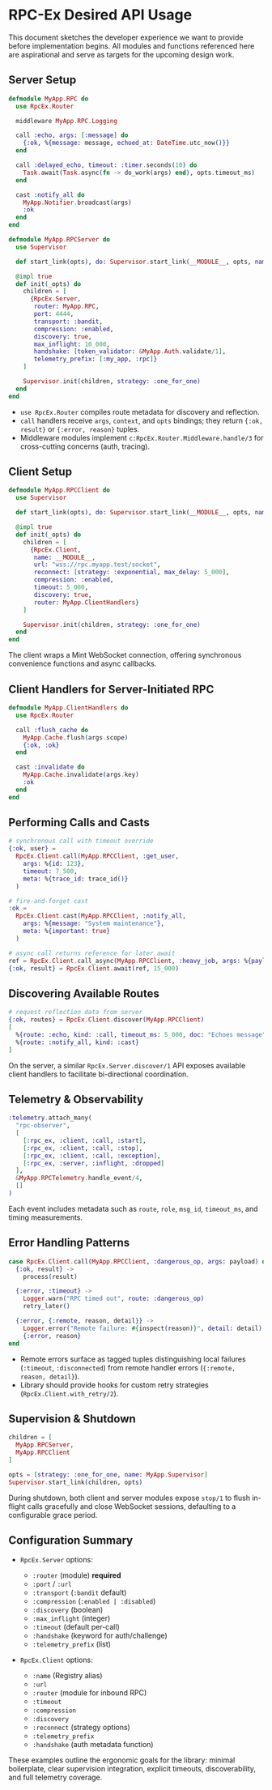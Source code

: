 # RPC-Ex Desired API Usage

This document sketches the developer experience we want to provide before implementation begins. All modules and functions referenced here are aspirational and serve as targets for the upcoming design work.

## Server Setup

```elixir
defmodule MyApp.RPC do
  use RpcEx.Router

  middleware MyApp.RPC.Logging

  call :echo, args: [:message] do
    {:ok, %{message: message, echoed_at: DateTime.utc_now()}}
  end

  call :delayed_echo, timeout: :timer.seconds(10) do
    Task.await(Task.async(fn -> do_work(args) end), opts.timeout_ms)
  end

  cast :notify_all do
    MyApp.Notifier.broadcast(args)
    :ok
  end
end

defmodule MyApp.RPCServer do
  use Supervisor

  def start_link(opts), do: Supervisor.start_link(__MODULE__, opts, name: __MODULE__)

  @impl true
  def init(_opts) do
    children = [
      {RpcEx.Server,
       router: MyApp.RPC,
       port: 4444,
       transport: :bandit,
       compression: :enabled,
       discovery: true,
       max_inflight: 10_000,
       handshake: [token_validator: &MyApp.Auth.validate/1],
       telemetry_prefix: [:my_app, :rpc]}
    ]

    Supervisor.init(children, strategy: :one_for_one)
  end
end
```

- `use RpcEx.Router` compiles route metadata for discovery and reflection.
- `call` handlers receive `args`, `context`, and `opts` bindings; they return `{:ok, result}` or `{:error, reason}` tuples.
- Middleware modules implement `c:RpcEx.Router.Middleware.handle/3` for cross-cutting concerns (auth, tracing).

## Client Setup

```elixir
defmodule MyApp.RPCClient do
  use Supervisor

  def start_link(opts), do: Supervisor.start_link(__MODULE__, opts, name: __MODULE__)

  @impl true
  def init(_opts) do
    children = [
      {RpcEx.Client,
       name: __MODULE__,
       url: "wss://rpc.myapp.test/socket",
       reconnect: [strategy: :exponential, max_delay: 5_000],
       compression: :enabled,
       timeout: 5_000,
       discovery: true,
       router: MyApp.ClientHandlers}
    ]

    Supervisor.init(children, strategy: :one_for_one)
  end
end
```

The client wraps a Mint WebSocket connection, offering synchronous convenience functions and async callbacks.

## Client Handlers for Server-Initiated RPC

```elixir
defmodule MyApp.ClientHandlers do
  use RpcEx.Router

  call :flush_cache do
    MyApp.Cache.flush(args.scope)
    {:ok, :ok}
  end

  cast :invalidate do
    MyApp.Cache.invalidate(args.key)
    :ok
  end
end
```

## Performing Calls and Casts

```elixir
# synchronous call with timeout override
{:ok, user} =
  RpcEx.Client.call(MyApp.RPCClient, :get_user,
    args: %{id: 123},
    timeout: 7_500,
    meta: %{trace_id: trace_id()}
  )

# fire-and-forget cast
:ok =
  RpcEx.Client.cast(MyApp.RPCClient, :notify_all,
    args: %{message: "System maintenance"},
    meta: %{important: true}
  )

# async call returns reference for later await
ref = RpcEx.Client.call_async(MyApp.RPCClient, :heavy_job, args: %{payload: data})
{:ok, result} = RpcEx.Client.await(ref, 15_000)
```

## Discovering Available Routes

```elixir
# request reflection data from server
{:ok, routes} = RpcEx.Client.discover(MyApp.RPCClient)
[
  %{route: :echo, kind: :call, timeout_ms: 5_000, doc: "Echoes message"},
  %{route: :notify_all, kind: :cast}
]
```

On the server, a similar `RpcEx.Server.discover/1` API exposes available client handlers to facilitate bi-directional coordination.

## Telemetry & Observability

```elixir
:telemetry.attach_many(
  "rpc-observer",
  [
    [:rpc_ex, :client, :call, :start],
    [:rpc_ex, :client, :call, :stop],
    [:rpc_ex, :client, :call, :exception],
    [:rpc_ex, :server, :inflight, :dropped]
  ],
  &MyApp.RPCTelemetry.handle_event/4,
  []
)
```

Each event includes metadata such as `route`, `role`, `msg_id`, `timeout_ms`, and timing measurements.

## Error Handling Patterns

```elixir
case RpcEx.Client.call(MyApp.RPCClient, :dangerous_op, args: payload) do
  {:ok, result} ->
    process(result)

  {:error, :timeout} ->
    Logger.warn("RPC timed out", route: :dangerous_op)
    retry_later()

  {:error, {:remote, reason, detail}} ->
    Logger.error("Remote failure: #{inspect(reason)}", detail: detail)
    {:error, reason}
end
```

- Remote errors surface as tagged tuples distinguishing local failures (`:timeout`, `:disconnected`) from remote handler errors (`{:remote, reason, detail}`).
- Library should provide hooks for custom retry strategies (`RpcEx.Client.with_retry/2`).

## Supervision & Shutdown

```elixir
children = [
  MyApp.RPCServer,
  MyApp.RPCClient
]

opts = [strategy: :one_for_one, name: MyApp.Supervisor]
Supervisor.start_link(children, opts)
```

During shutdown, both client and server modules expose `stop/1` to flush in-flight calls gracefully and close WebSocket sessions, defaulting to a configurable grace period.

## Configuration Summary

- `RpcEx.Server` options:
  - `:router` (module) **required**
  - `:port` / `:url`
  - `:transport` (`:bandit` default)
  - `:compression` (`:enabled | :disabled`)
  - `:discovery` (boolean)
  - `:max_inflight` (integer)
  - `:timeout` (default per-call)
  - `:handshake` (keyword for auth/challenge)
  - `:telemetry_prefix` (list)

- `RpcEx.Client` options:
  - `:name` (Registry alias)
  - `:url`
  - `:router` (module for inbound RPC)
  - `:timeout`
  - `:compression`
  - `:discovery`
  - `:reconnect` (strategy options)
  - `:telemetry_prefix`
  - `:handshake` (auth metadata function)

These examples outline the ergonomic goals for the library: minimal boilerplate, clear supervision integration, explicit timeouts, discoverability, and full telemetry coverage.
